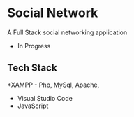 # Social Network
A Full Stack social networking application
* In Progress
## Tech Stack
*XAMPP - Php, MySql, Apache,
* Visual Studio Code
* JavaScript
